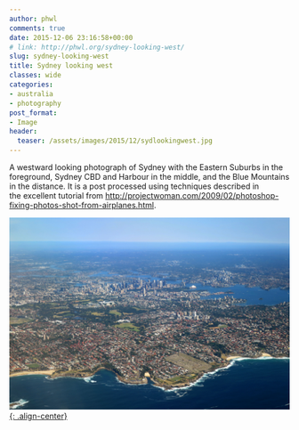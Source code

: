 ```yaml
---
author: phwl
comments: true
date: 2015-12-06 23:16:58+00:00
# link: http://phwl.org/sydney-looking-west/
slug: sydney-looking-west
title: Sydney looking west
classes: wide
categories:
- australia
- photography
post_format:
- Image
header:
  teaser: /assets/images/2015/12/sydlookingwest.jpg
---
```


A westward looking photograph of Sydney with the Eastern Suburbs in the foreground, Sydney CBD and Harbour in the middle, and the Blue Mountains in the distance. It is a post processed using techniques described in the excellent tutorial from http://projectwoman.com/2009/02/photoshop-fixing-photos-shot-from-airplanes.html.

[![](/assets/images/2015/12/sydlookingwest.jpg){: .align-center}](/assets/images/2015/12/sydlookingwest.jpg)
